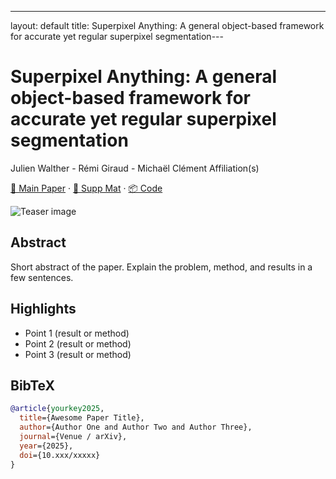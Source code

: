---

layout: default
title: Superpixel Anything: A general object-based framework for accurate yet regular superpixel segmentation---

# Superpixel Anything: A general object-based framework for accurate yet regular superpixel segmentation

Julien Walther - Rémi Giraud - Michaël Clément
Affiliation(s)

[📄 Main Paper](assets/main_paper.pdf) · [📄 Supp Mat](assets/supp_mat.pdf) · [📦 Code](https://github.com/waldo-j/spam)

![Teaser image](assets/teaser.jpg)

## Abstract

Short abstract of the paper. Explain the problem, method, and results in a few sentences.

## Highlights

- Point 1 (result or method)
- Point 2 (result or method)
- Point 3 (result or method)

## BibTeX

```bibtex
@article{yourkey2025,
  title={Awesome Paper Title},
  author={Author One and Author Two and Author Three},
  journal={Venue / arXiv},
  year={2025},
  doi={10.xxx/xxxxx}
}
```
